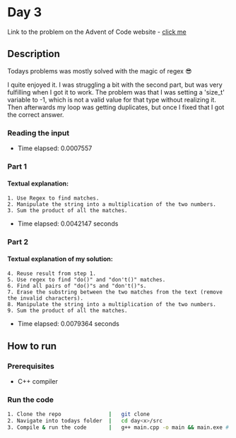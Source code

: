 # Day 3

Link to the problem on the Advent of Code website - [click me](https://adventofcode.com/2024/day/3)

## Description

Todays problems was mostly solved with the magic of regex 😎

I quite enjoyed it. I was struggling a bit with the second part, but was very fulfilling when I got it to work. The problem was that I was setting a 'size_t' variable to -1, which is not a valid value for that type without realizing it. Then afterwards my loop was getting duplicates, but once I fixed that I got the correct answer.

### Reading the input

- Time elapsed: 0.0007557 

### Part 1

#### Textual explanation:

```
1. Use Regex to find matches.
2. Manipulate the string into a multiplication of the two numbers.
3. Sum the product of all the matches.
```

- Time elapsed: 0.0042147 seconds  

### Part 2

#### Textual explanation of my solution:
```
4. Reuse result from step 1.
5. Use regex to find "do()" and "don't()" matches. 
6. Find all pairs of "do()"s and "don't()"s.
7. Erase the substring between the two matches from the text (remove the invalid characters).
8. Manipulate the string into a multiplication of the two numbers.
9. Sum the product of all the matches.
```

- Time elapsed: 0.0079364 seconds 

## How to run

### Prerequisites

- C++ compiler

### Run the code

```bash
1. Clone the repo               |   git clone
2. Navigate into todays folder  |   cd day<x>/src
3. Compile & run the code       |   g++ main.cpp -o main && main.exe # Or whatever compiler you use
```

